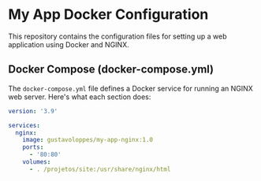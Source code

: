 # My App Docker Configuration

This repository contains the configuration files for setting up a web application using Docker and NGINX.

## Docker Compose (docker-compose.yml)

The `docker-compose.yml` file defines a Docker service for running an NGINX web server. Here's what each section does:

```yaml
version: '3.9'

services:
  nginx:
    image: gustavoloppes/my-app-nginx:1.0
    ports:
      - '80:80'
    volumes:
      - . /projetos/site:/usr/share/nginx/html


